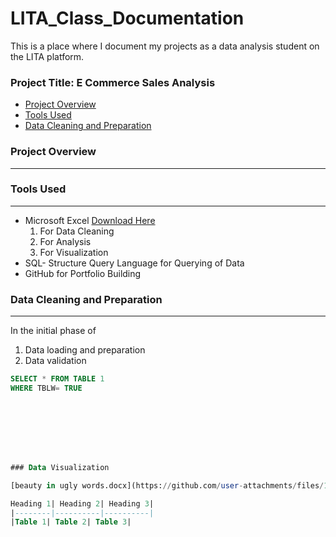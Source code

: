 # LITA_Class_Documentation
This is a place where I document my projects as a data analysis student on the LITA platform.

### Project Title: E Commerce Sales Analysis

  - [Project Overview](#project-overview)
- [Tools Used](#tools-used)
- [Data Cleaning and Preparation](#data-cleaning-and-preparation)



### Project Overview
---

### Tools Used
---
- Microsoft Excel [Download Here](https:www.microsoft.com)
    1. For Data Cleaning
    2. For Analysis
    3. For Visualization
- SQL- Structure Query Language for Querying of Data
- GitHub for Portfolio Building

  
### Data Cleaning and Preparation
---
In the initial phase of 
  1. Data loading and preparation
  2. Data validation



```SQL
SELECT * FROM TABLE 1
WHERE TBLW= TRUE








### Data Visualization

[beauty in ugly words.docx](https://github.com/user-attachments/files/17169122/beauty.in.ugly.words.docx)

Heading 1| Heading 2| Heading 3|
|--------|----------|----------|
|Table 1| Table 2| Table 3|
